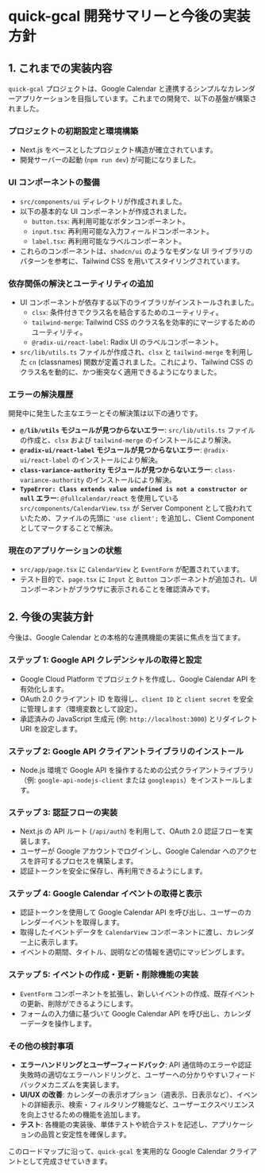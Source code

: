 # quick-gcal 開発サマリーと今後の実装方針

## 1. これまでの実装内容

`quick-gcal` プロジェクトは、Google Calendar と連携するシンプルなカレンダーアプリケーションを目指しています。これまでの開発で、以下の基盤が構築されました。

### プロジェクトの初期設定と環境構築
- Next.js をベースとしたプロジェクト構造が確立されています。
- 開発サーバーの起動 (`npm run dev`) が可能になりました。

### UI コンポーネントの整備
- `src/components/ui` ディレクトリが作成されました。
- 以下の基本的な UI コンポーネントが作成されました。
    - `button.tsx`: 再利用可能なボタンコンポーネント。
    - `input.tsx`: 再利用可能な入力フィールドコンポーネント。
    - `label.tsx`: 再利用可能なラベルコンポーネント。
- これらのコンポーネントは、`shadcn/ui` のようなモダンな UI ライブラリのパターンを参考に、Tailwind CSS を用いてスタイリングされています。

### 依存関係の解決とユーティリティの追加
- UI コンポーネントが依存する以下のライブラリがインストールされました。
    - `clsx`: 条件付きでクラス名を結合するためのユーティリティ。
    - `tailwind-merge`: Tailwind CSS のクラス名を効率的にマージするためのユーティリティ。
    - `@radix-ui/react-label`: Radix UI のラベルコンポーネント。
- `src/lib/utils.ts` ファイルが作成され、`clsx` と `tailwind-merge` を利用した `cn` (classnames) 関数が定義されました。これにより、Tailwind CSS のクラス名を動的に、かつ衝突なく適用できるようになりました。

### エラーの解決履歴
開発中に発生した主なエラーとその解決策は以下の通りです。
- **`@/lib/utils` モジュールが見つからないエラー**: `src/lib/utils.ts` ファイルの作成と、`clsx` および `tailwind-merge` のインストールにより解決。
- **`@radix-ui/react-label` モジュールが見つからないエラー**: `@radix-ui/react-label` のインストールにより解決。
- **`class-variance-authority` モジュールが見つからないエラー**: `class-variance-authority` のインストールにより解決。
- **`TypeError: Class extends value undefined is not a constructor or null` エラー**: `@fullcalendar/react` を使用している `src/components/CalendarView.tsx` が Server Component として扱われていたため、ファイルの先頭に `'use client';` を追加し、Client Component としてマークすることで解決。

### 現在のアプリケーションの状態
- `src/app/page.tsx` に `CalendarView` と `EventForm` が配置されています。
- テスト目的で、`page.tsx` に `Input` と `Button` コンポーネントが追加され、UI コンポーネントがブラウザに表示されることを確認済みです。

## 2. 今後の実装方針

今後は、Google Calendar との本格的な連携機能の実装に焦点を当てます。

### ステップ 1: Google API クレデンシャルの取得と設定
- Google Cloud Platform でプロジェクトを作成し、Google Calendar API を有効化します。
- OAuth 2.0 クライアント ID を取得し、`client ID` と `client secret` を安全に管理します（環境変数として設定）。
- 承認済みの JavaScript 生成元 (例: `http://localhost:3000`) とリダイレクト URI を設定します。

### ステップ 2: Google API クライアントライブラリのインストール
- Node.js 環境で Google API を操作するための公式クライアントライブラリ（例: `google-api-nodejs-client` または `googleapis`）をインストールします。

### ステップ 3: 認証フローの実装
- Next.js の API ルート (`/api/auth`) を利用して、OAuth 2.0 認証フローを実装します。
- ユーザーが Google アカウントでログインし、Google Calendar へのアクセスを許可するプロセスを構築します。
- 認証トークンを安全に保存し、再利用できるようにします。

### ステップ 4: Google Calendar イベントの取得と表示
- 認証トークンを使用して Google Calendar API を呼び出し、ユーザーのカレンダーイベントを取得します。
- 取得したイベントデータを `CalendarView` コンポーネントに渡し、カレンダー上に表示します。
- イベントの期間、タイトル、説明などの情報を適切にマッピングします。

### ステップ 5: イベントの作成・更新・削除機能の実装
- `EventForm` コンポーネントを拡張し、新しいイベントの作成、既存イベントの更新、削除ができるようにします。
- フォームの入力値に基づいて Google Calendar API を呼び出し、カレンダーデータを操作します。

### その他の検討事項
- **エラーハンドリングとユーザーフィードバック**: API 通信時のエラーや認証失敗時の適切なエラーハンドリングと、ユーザーへの分かりやすいフィードバックメカニズムを実装します。
- **UI/UX の改善**: カレンダーの表示オプション（週表示、日表示など）、イベントの詳細表示、検索・フィルタリング機能など、ユーザーエクスペリエンスを向上させるための機能を追加します。
- **テスト**: 各機能の実装後、単体テストや統合テストを記述し、アプリケーションの品質と安定性を確保します。

このロードマップに沿って、`quick-gcal` を実用的な Google Calendar クライアントとして完成させていきます。
